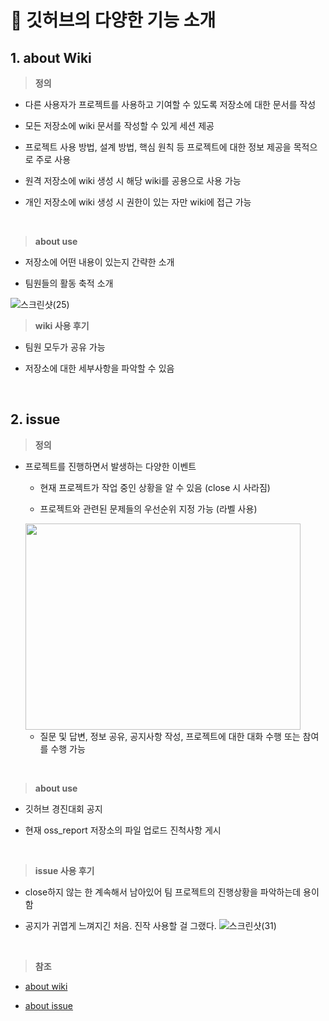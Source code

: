 # 📄 깃허브의 다양한 기능 소개

## 1. about Wiki

> **정의**

- 다른 사용자가 프로젝트를 사용하고 기여할 수 있도록 저장소에 대한 문서를 작성

- 모든 저장소에 wiki 문서를 작성할 수 있게 세션 제공 

- 프로젝트 사용 방법, 설계 방법, 핵심 원칙 등 프로젝트에 대한 정보 제공을 목적으로 주로 사용

- 원격 저장소에 wiki 생성 시 해당 wiki를 공용으로 사용 가능 

- 개인 저장소에 wiki 생성 시 권한이 있는 자만 wiki에 접근 가능 
<br>

> **about use**

- 저장소에 어떤 내용이 있는지 간략한 소개 

- 팀원들의 활동 축적 소개

![스크린샷(25)](https://user-images.githubusercontent.com/105197496/202722544-d5797479-8f36-425d-9849-71e3d45981a4.png)
<br>

> **wiki 사용 후기**

- 팀원 모두가 공유 가능

- 저장소에 대한 세부사항을 파악할 수 있음  
<br>

## 2. issue 

> **정의**

- 프로젝트를 진행하면서 발생하는 다양한 이벤트

  - 현재 프로젝트가 작업 중인 상황을 알 수 있음 (close 시 사라짐) 

  - 프로젝트와 관련된 문제들의 우선순위 지정 가능 (라벨 사용)

  <img src="https://user-images.githubusercontent.com/105197496/202727115-bd910525-4104-4c44-abf1-c263ffaaddb3.png" width="440px" height="330px">
  
  - 질문 및 답변, 정보 공유, 공지사항 작성, 프로젝트에 대한 대화 수행 또는 참여를 수행 가능 
<br>

> **about use**

- 깃허브 경진대회 공지 

- 현재 oss_report 저장소의 파일 업로드 진척사항 게시
<br>

> **issue 사용 후기**

- close하지 않는 한 계속해서 남아있어 팀 프로젝트의 진행상황을 파악하는데 용이함

- 공지가 귀엽게 느껴지긴 처음. 진작 사용할 걸 그랬다.
![스크린샷(31)](https://user-images.githubusercontent.com/114068529/202739300-9f052609-d12d-4d3c-a4b3-00a200b49a46.png)

<br>

> **참조**

- [about wiki](https://docs.github.com/en/communities/documenting-your-project-with-wikis/about-wikis)

- [about issue](https://docs.github.com/en/issues/tracking-your-work-with-issues/about-issues#community-management)
<br>
